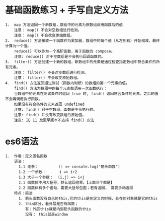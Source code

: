# 基础函数练习 + 手写自定义方法
    1.  map 方法返回一个新数组，数组中的元素为原数组调用函数后的值
        注意： map() 不会对空数组进行检测。
        注意： map() 不会改变原始数组。
    2.  reduce() 方法接收一个函数作为累加器，数组中的每个值（从左到右）开始缩减，最终计算为一个值。
        reduce() 可以作为一个高阶函数，用于函数的 compose。
        注意: reduce() 对于空数组是不会执行回调函数的。
    3.  filter() 方法创建一个新的数组，新数组中的元素是通过检查指定数组中符合条件的所有元素。
        注意： filter() 不会对空数组进行检测。
        注意： filter() 不会改变原始数组。
    4.  find() 方法返回通过测试（函数内判断）的数组的第一个元素的值。
        find() 方法为数组中的每个元素都调用一次函数执行：
        当数组中的元素在测试条件时返回 true 时, find() 返回符合条件的元素，之后的值不会再调用执行函数。
        如果没有符合条件的元素返回 undefined
        注意: find() 对于空数组，函数是不会执行的。
        注意: find() 并没有改变数组的原始值。
        注意: IE 11 及更早版本不支持 find() 方法

# es6语法
    1.  作用：定义匿名函数
        语法：
          1.1 无参：         () => console.log("箭头函数")
          1.2 一个参数：      i => i+2 
          1.3 大于一个参数：  (i,j) => i+j
          2.1 函数体不用大括号，默认返回结果。【上面三个都是】
          2.2 函数体有多个语句，需要大括号包围；若有返回， 需要手动返回
        特点：简洁
          1. 箭头函数没有自己的this,它的this是在定义的时候，处在的对象就是它的this
          2. this区分，看外层是否有函数；
             有：外层this就是内部箭头函数的this
             没有： this就是window